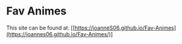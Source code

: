 # Fav Animes

This site can be found at: [[https://joanneS06.github.io/Fav-Animes](https://joannes06.github.io/Fav-Animes/)]
